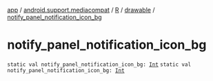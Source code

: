 [app](../../../index.md) / [android.support.mediacompat](../../index.md) / [R](../index.md) / [drawable](index.md) / [notify_panel_notification_icon_bg](./notify_panel_notification_icon_bg.md)

# notify_panel_notification_icon_bg

`static val notify_panel_notification_icon_bg: `[`Int`](https://kotlinlang.org/api/latest/jvm/stdlib/kotlin/-int/index.html)
`static val notify_panel_notification_icon_bg: `[`Int`](https://kotlinlang.org/api/latest/jvm/stdlib/kotlin/-int/index.html)